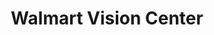 ---
title: "Walmart Vision Center"
url: /phoenix/walmart-vision-center-north-75th-avenue/
shop: Optiker
---